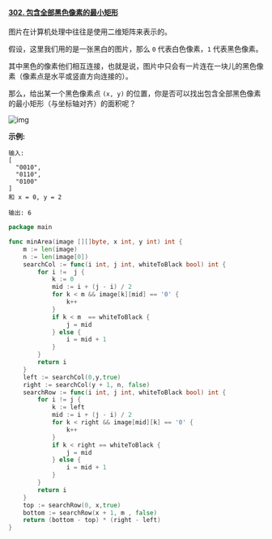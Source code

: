 #### [302. 包含全部黑色像素的最小矩形](https://leetcode-cn.com/problems/smallest-rectangle-enclosing-black-pixels/)

图片在计算机处理中往往是使用二维矩阵来表示的。

假设，这里我们用的是一张黑白的图片，那么 `0` 代表白色像素，`1` 代表黑色像素。

其中黑色的像素他们相互连接，也就是说，图片中只会有一片连在一块儿的黑色像素（像素点是水平或竖直方向连接的）。

那么，给出某一个黑色像素点 `(x, y)` 的位置，你是否可以找出包含全部黑色像素的最小矩形（与坐标轴对齐）的面积呢？

![img](C:\Users\mars\Documents\keepCoding\leetCodingSon\302_smallest_rectangle_enclosing_black_pixels.png)

**示例:**

```
输入:
[
  "0010",
  "0110",
  "0100"
]
和 x = 0, y = 2

输出: 6
```

```go
package main

func minArea(image [][]byte, x int, y int) int {
	m := len(image)
	n := len(image[0])
	searchCol := func(i int, j int, whiteToBlack bool) int {
		for i !=  j {
			k := 0
			mid := i + (j - i) / 2
			for k < m && image[k][mid] == '0' {
				k++
			}
			if k < m  == whiteToBlack {
				j = mid
			} else {
				i = mid + 1
			}
		}
		return i
	}
	left := searchCol(0,y,true)
	right := searchCol(y + 1, n, false)
	searchRow := func(i int, j int, whiteToBlack bool) int {
		for i != j {
			k := left
			mid := i + (j - i) / 2
			for k < right && image[mid][k] == '0' {
				k++
			}
			if k < right == whiteToBlack {
				j = mid
			} else {
				i = mid + 1
			}
		}
		return i
	}
	top := searchRow(0, x,true)
	bottom := searchRow(x + 1, m , false)
	return (bottom - top) * (right - left)
}

```

